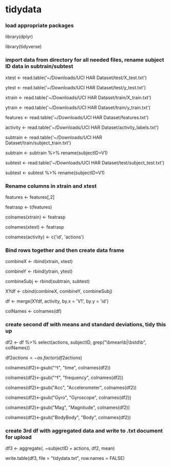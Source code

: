 # tidydata

### load appropriate packages

library(dplyr)

library(tidyverse)

### import data from directory for all needed files, rename subject ID data in subtrain/subtest

xtest <- read.table('~/Downloads/UCI HAR Dataset/test/X_test.txt')

ytest <- read.table('~/Downloads/UCI HAR Dataset/test/y_test.txt') 

xtrain <- read.table('~/Downloads/UCI HAR Dataset/train/X_train.txt')

ytrain <- read.table('~/Downloads/UCI HAR Dataset/train/y_train.txt')

features <- read.table('~/Downloads/UCI HAR Dataset/features.txt')

activity <- read.table('~/Downloads/UCI HAR Dataset/activity_labels.txt')

subtrain <- read.table('~/Downloads/UCI HAR Dataset/train/subject_train.txt')

subtrain <- subtrain %>%
                rename(subjectID=V1) 

subtest <- read.table('~/Downloads/UCI HAR Dataset/test/subject_test.txt')

subtest <- subtest %>%
                rename(subjectID=V1)

### Rename columns in xtrain and xtest

features <- features[,2]

featrasp <- t(features)

colnames(xtrain) <- featrasp

colnames(xtest) <- featrasp

colnames(activity) <- c('id', 'actions')

### Bind rows together and then create data frame 

combineX <- rbind(xtrain, xtest)

combineY <- rbind(ytrain, ytest)

combineSubj <- rbind(subtrain, subtest)

XYdf <- cbind(combineX, combineY, combineSubj)

df <- merge(XYdf, activity, by.x = 'V1', by.y = 'id')

colNames <- colnames(df)

### create second df with means and standard deviations, tidy this up

df2 <- df %>%
        select(actions, subjectID, grep("\\bmean\\b|\\bstd\\b", colNames))

df2$actions <- as.factor(df2$actions)

colnames(df2)<-gsub("^t", "time", colnames(df2))

colnames(df2)<-gsub("^f", "frequency", colnames(df2))

colnames(df2)<-gsub("Acc", "Accelerometer", colnames(df2))

colnames(df2)<-gsub("Gyro", "Gyroscope", colnames(df2))

colnames(df2)<-gsub("Mag", "Magnitude", colnames(df2))

colnames(df2)<-gsub("BodyBody", "Body", colnames(df2))

### create 3rd df with aggregated data and write to .txt document for upload

df3 <- aggregate(. ~subjectID + actions, df2, mean)

write.table(df3, file = "tidydata.txt", row.names = FALSE)

